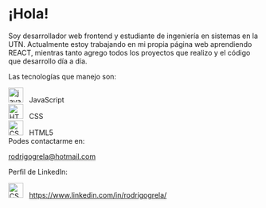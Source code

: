 # ¡Hola! 


 Soy desarrollador web frontend y estudiante de ingeniería en sistemas en la UTN. Actualmente estoy trabajando en mi propia página web aprendiendo REACT, mientras tanto agrego todos los proyectos que realizo y el código que desarrollo día a día.
 
  Las tecnologías que manejo son: </br>
  
   <img src="https://github.com/GrelaR/GrelaR/blob/main/javascript.png" alt="javascript icon"  height="30"/>&nbsp;&nbsp; JavaScript </br>
   <img src="https://github.com/GrelaR/GrelaR/blob/main/CSS.png" alt="HTML5 icon"  height="30"/>&nbsp;&nbsp; CSS </br>
   <img src="https://github.com/GrelaR/GrelaR/blob/main/HTML5.png" alt="CSS icon"  height="30"/>&nbsp;&nbsp; HTML5 </br>
 Podes contactarme en:

 rodrigogrela@hotmail.com
 
 Perfil de LinkedIn:
  
   <img src="https://github.com/GrelaR/GrelaR/blob/main/linkedin.png" alt="CSS icon"  height="30"/>&nbsp;&nbsp; https://www.linkedin.com/in/rodrigogrela/
 
 
